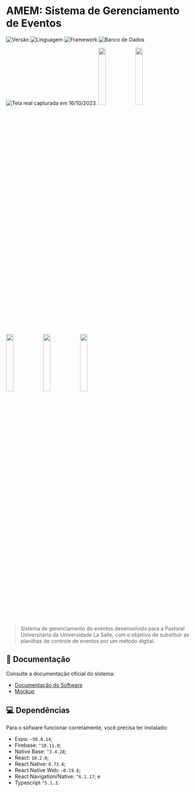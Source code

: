 # AMEM: Sistema de Gerenciamento de Eventos
![Versão](https://img.shields.io/badge/Vers%C3%A3o-1.0-%2397C900?style=for-the-badge)
![Linguagem](https://img.shields.io/badge/Linguagem-Typescript-%231F6FEB?style=for-the-badge)
![Framework](https://img.shields.io/badge/Framework-React%20Native-%231F6FEB?style=for-the-badge)
![Banco de Dados](https://img.shields.io/badge/Banco%20de%20Dados-Firebase-%231F6FEB?style=for-the-badge)

![Tela real capturada em 16/10/2023.](https://drive.google.com/uc?export=view&id=157rHM-EQwLcLZu5sGBsSq6sfJDRh3ZH3)
<img src="https://drive.google.com/uc?export=view&id=1ib-k4t7i3frAHR_OaYfizcnU_Q0XhV4c" width="20%"></img><img src="https://drive.google.com/uc?export=view&id=1HwghGqEge6nW9BqJeu7FH3xjPN5SA4GE" width="20%"></img><img src="https://drive.google.com/uc?export=view&id=1rZDNfoWzKAB1I8ZKsJGqgePOGSZ2GWPP" width="20%"></img><img src="https://drive.google.com/uc?export=view&id=1B2YDRbsm_lWr__VzkjxMUwQBc-P_ZQtp" width="20%"></img><img src="https://drive.google.com/uc?export=view&id=1mOFFBTCYNhzx1PQ0unXhDszJUdO3NFQw" width="20%"></img>
> Sistema de gerenciamento de eventos desenvolvido para a Pastoral Universitária da Universidade La Salle, com o objetivo de substituir as planilhas de controle de eventos por um método digital.

## 📝 Documentação

Consulte a documentação oficial do sistema:

* [Documentação do Software](https://drive.google.com/file/d/1z-JO-Fd32rxnKwQZLBNeQSMlXlDjFLHk/view?usp=sharing)
* [Mockup](https://drive.google.com/file/d/1XB2Cb4lA1HgFn3ETssh5pRcymbHpRgpC/view?usp=sharing)

## 💻 Dependências

Para o sofware funcionar corretamente, você precisa ter instalado:

* Expo: `~50.0.14`;
* Firebase: `^10.11.0`;
* Native Base: `^3.4.28`;
* React: `18.2.0`;
* React Native: `0.73.6`;
* React Native Web: `~0.19.6`;
* React Navigation/Native: `^6.1.17`; e
* Typescript `^5.1.3`.
